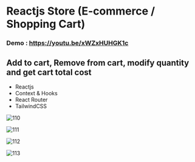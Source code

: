 # Reactjs Store (E-commerce / Shopping Cart)

### Demo : https://youtu.be/xWZxHUHGK1c

## Add to cart, Remove from cart, modify quantity and get cart total cost

- Reactjs
- Context & Hooks
- React Router
- TailwindCSS

![110](https://user-images.githubusercontent.com/67501111/230771040-f1eee9c8-a28d-4c30-a283-9db2717113a7.png)
  
![111](https://user-images.githubusercontent.com/67501111/230771084-99df5a8b-5f4d-47fc-bdf0-deecca00c49d.png)
  
![112](https://user-images.githubusercontent.com/67501111/230771114-568ef4d7-7ae6-4b23-be10-c703a7c9bd2b.png)
  
![113](https://user-images.githubusercontent.com/67501111/230771162-558e7b61-725e-4479-9924-6a46dca438c9.png)

